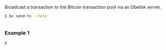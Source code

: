 Broadcast a transaction to the Bitcoin transaction pool via an Obelisk server.
```sh
$ bx send-tx --help
```
```

```
### Example 1
```sh
$ 
```
```

```